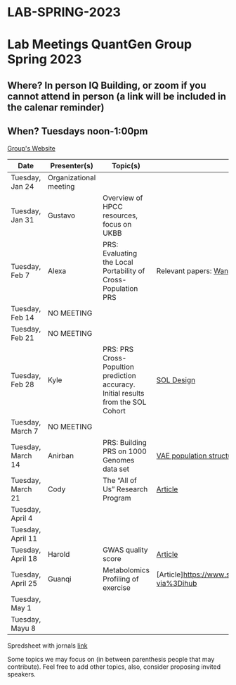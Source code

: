 # LAB-SPRING-2023


# Lab Meetings QuantGen Group Spring 2023
## Where? In person IQ Building, or zoom if you cannot attend in person (a link will be included in the calenar reminder)

## When? Tuesdays noon-1:00pm

[Group's Website](http://quantgen.github.io/)

| Date             | Presenter(s)     |  Topic(s)        |  Materials    |
| ---------------  | ---------------- | ---------------- | ------------- |
|   Tuesday, Jan 24 | Organizational meeting        |        |            |
|   Tuesday, Jan 31|   Gustavo    |    Overview of HPCC resources, focus on UKBB    |            |
|   Tuesday, Feb 7|    Alexa   |   PRS: Evaluating the Local Portability of Cross-Population PRS     |    Relevant papers: [Wang et al. 2020](https://www-ncbi-nlm-nih-gov.proxy2.cl.msu.edu/pmc/articles/PMC7395791/), [Prive et al. 2022](https://www.sciencedirect.com/science/article/pii/S0002929721004201?via%3Dihub)        |
|   Tuesday, Feb 14|   NO MEETING  |     |            |
|   Tuesday, Feb 21|   NO MEETING  |     |            |
|   Tuesday, Feb 28|   Kyle     |   PRS: PRS Cross-Popultion prediction accuracy. Initial results from the SOL Cohort    |      [SOL Design](https://pubmed.ncbi.nlm.nih.gov/20609343/)      |
|   Tuesday, March 7|  NO MEETING     |      |            |
|   Tuesday, March 14| Anirban     |  PRS: Building PRS on 1000 Genomes data set       |    [VAE population structure](https://academic.oup.com/g3journal/article/11/1/jkaa036/6105578)        |
|   Tuesday, March 21|   Cody    | The “All of Us” Research Program  |  [Article](https://www.nejm.org/doi/full/10.1056/NEJMsr1809937)    |
|   Tuesday, April 4|      |        |            |
|   Tuesday, April 11|   |        |            |
|   Tuesday, April 18|  Harold |  GWAS quality score     |   [Article](https://academic.oup.com/bioinformatics/article/39/1/btad004/6991168)         |
|   Tuesday, April 25|  Guanqi     |    Metabolomics Profiling of exercise    |  [Article]https://www.sciencedirect.com/science/article/pii/S2211124720315436?via%3Dihub          |
|   Tuesday, May 1|       |        |            |
|   Tuesday, Mayu 8|       |        |            |


Spredsheet with jornals [link](https://docs.google.com/spreadsheets/d/1BdIHOwurcbcAjLFGdKaOBZyICcVf2Zmis1Mq-rKuQ_Q/edit#gid=0)

Some topics we may focus on (in between parenthesis people that may contribute). Feel free to add other topics, also, consider proposing invited speakers.

  
  
  
